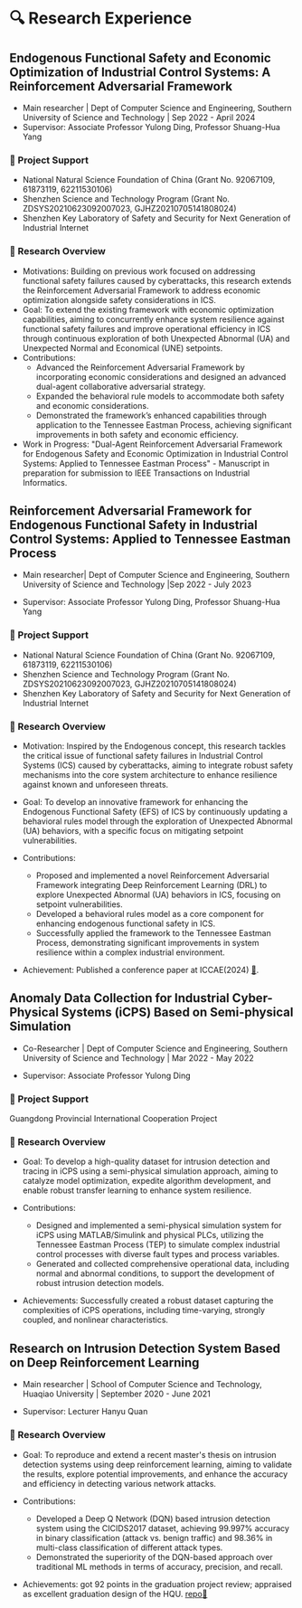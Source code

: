 # 🔍 Research Experience

## Endogenous Functional Safety and Economic Optimization of Industrial Control Systems: A Reinforcement Adversarial Framework

- Main researcher \| Dept of Computer Science and Engineering, Southern University of Science and Technology \| Sep 2022 - April 2024
- Supervisor: Associate Professor Yulong Ding, Professor Shuang-Hua Yang

### 🤝 Project Support

- National Natural Science Foundation of China (Grant No. 92067109, 61873119, 62211530106)
- Shenzhen Science and Technology Program (Grant No. ZDSYS20210623092007023, GJHZ20210705141808024)
- Shenzhen Key Laboratory of Safety and Security for Next Generation of Industrial Internet

### 📄 Research Overview

- Motivations: Building on previous work focused on addressing functional safety failures caused by cyberattacks, this research extends the Reinforcement Adversarial Framework to address economic optimization alongside safety considerations in ICS.
- Goal: To extend the existing framework with economic optimization capabilities, aiming to concurrently enhance system resilience against functional safety failures and improve operational efficiency in ICS through continuous exploration of both Unexpected Abnormal (UA) and Unexpected Normal and Economical (UNE) setpoints.
- Contributions:
  - Advanced the Reinforcement Adversarial Framework by incorporating economic considerations and designed an advanced dual-agent collaborative adversarial strategy.
  - Expanded the behavioral rule models to accommodate both safety and economic considerations.
  - Demonstrated the framework’s enhanced capabilities through application to the Tennessee Eastman Process, achieving significant improvements in both safety and economic efficiency.
- Work in Progress: "Dual-Agent Reinforcement Adversarial Framework for Endogenous Safety and Economic Optimization in Industrial Control Systems: Applied to Tennessee Eastman Process" - Manuscript in preparation for submission to IEEE Transactions on Industrial Informatics.

## Reinforcement Adversarial Framework for Endogenous Functional Safety in Industrial Control Systems: Applied to Tennessee Eastman Process

- Main researcher\| Dept of Computer Science and Engineering, Southern University of Science and Technology \|Sep 2022 - July 2023

- Supervisor: Associate Professor Yulong Ding, Professor Shuang-Hua Yang

### 🤝 Project Support

- National Natural Science Foundation of China (Grant No. 92067109, 61873119, 62211530106)
- Shenzhen Science and Technology Program (Grant No. ZDSYS20210623092007023, GJHZ20210705141808024)
- Shenzhen Key Laboratory of Safety and Security for Next Generation of Industrial Internet

### 📄 Research Overview

- Motivation: Inspired by the Endogenous concept, this research tackles the critical issue of functional safety failures in Industrial Control Systems (ICS) caused by cyberattacks, aiming to integrate robust safety mechanisms into the core system architecture to enhance resilience against known and unforeseen threats.

- Goal: To develop an innovative framework for enhancing the Endogenous Functional Safety (EFS) of ICS by continuously updating a behavioral rules model through the exploration of Unexpected Abnormal (UA) behaviors, with a specific focus on mitigating setpoint vulnerabilities.

- Contributions:
  - Proposed and implemented a novel Reinforcement Adversarial Framework integrating Deep Reinforcement Learning (DRL) to explore Unexpected Abnormal (UA) behaviors in ICS, focusing on setpoint vulnerabilities.
  - Developed a behavioral rules model as a core component for enhancing endogenous functional safety in ICS.
  - Successfully applied the framework to the Tennessee Eastman Process, demonstrating significant improvements in system resilience within a complex industrial environment.

- Achievement: Published a conference paper at ICCAE(2024) [🔗](https://ieeexplore.ieee.org/abstract/document/10569963).

## Anomaly Data Collection for Industrial Cyber-Physical Systems (iCPS) Based on Semi-physical Simulation

- Co-Researcher \| Dept of Computer Science and Engineering, Southern University of Science and Technology \| Mar 2022 - May 2022

- Supervisor: Associate Professor Yulong Ding

### 🤝 Project Support
Guangdong Provincial International Cooperation Project

### 📄 Research Overview

- Goal: To develop a high-quality dataset for intrusion detection and tracing in iCPS using a semi-physical simulation approach, aiming to catalyze model optimization, expedite algorithm development, and enable robust transfer learning to enhance system resilience.

- Contributions:
  - Designed and implemented a semi-physical simulation system for iCPS using MATLAB/Simulink and physical PLCs, utilizing the Tennessee Eastman Process (TEP) to simulate complex industrial control processes with diverse fault types and process variables.
  - Generated and collected comprehensive operational data, including normal and abnormal conditions, to support the development of robust intrusion detection models.

- Achievements: Successfully created a robust dataset capturing the complexities of iCPS operations, including time-varying, strongly coupled, and nonlinear characteristics.

## Research on Intrusion Detection System Based on Deep Reinforcement Learning

- Main researcher \| School of Computer Science and Technology, Huaqiao University \| September 2020 - June 2021

- Supervisor: Lecturer Hanyu Quan

### 📄 Research Overview

- Goal: To reproduce and extend a recent master's thesis on intrusion detection systems using deep reinforcement learning, aiming to validate the results, explore potential improvements, and enhance the accuracy and efficiency in detecting various network attacks.

- Contributions:
  - Developed a Deep Q Network (DQN) based intrusion detection system using the CICIDS2017 dataset, achieving 99.997% accuracy in binary classification (attack vs. benign traffic) and 98.36% in multi-class classification of different attack types.
  - Demonstrated the superiority of the DQN-based approach over traditional ML methods in terms of accuracy, precision, and recall.

- Achievements: got 92 points in the graduation project review; appraised as excellent graduation design of the HQU. [repo🔗](https://github.com/ZinniaWu/IDS_DeepQNetwork)